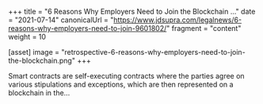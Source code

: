 +++
title = "6 Reasons Why Employers Need to Join the Blockchain ..."
date = "2021-07-14"
canonicalUrl = "https://www.jdsupra.com/legalnews/6-reasons-why-employers-need-to-join-9601802/"
fragment = "content"
weight = 10

[asset]
    image = "retrospective-6-reasons-why-employers-need-to-join-the-blockchain.png"
+++

Smart contracts are self-executing contracts where the parties agree on 
various stipulations and exceptions, which are then represented on a 
blockchain in the...
